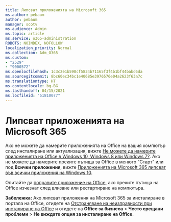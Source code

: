 ```yaml
---
title: Липсват приложенията на Microsoft 365
ms.author: pebaum
author: pebaum
manager: scotv
ms.audience: Admin
ms.topic: article
ms.service: o365-administration
ROBOTS: NOINDEX, NOFOLLOW
localization_priority: Normal
ms.collection: Adm_O365
ms.custom:
- "2529"
- "9000572"
ms.openlocfilehash: 1c3c2e1b590cf5834b71165f3f4b1bf44babd6da
ms.sourcegitcommit: 8bc60ec34bc1e40685e3976576e04a2623f63a7c
ms.translationtype: HT
ms.contentlocale: bg-BG
ms.lasthandoff: 04/15/2021
ms.locfileid: "51810077"
---
```

# <a name="microsoft-365-apps-missing"></a>Липсват приложенията на Microsoft 365

Ако не можете да намерите приложенията на Office на вашия компютър след инсталиране или актуализация, вижте [Не можете да намерите приложенията на Office в Windows 10, Windows 8 или Windows 7?](https://support.office.com/article/Can-t-find-Office-applications-in-Windows-10-Windows-8-or-Windows-7-907ce545-6ae8-459b-8d9d-de6764a635d6). Ако не можете да намерите преките пътища за Office в менюто "Старт" или под **Всички приложения**, вижте [Приложенията на Microsoft 365 липсват във всички приложения на Windows 10](https://support.office.com/article/office-apps-are-missing-from-all-apps-on-windows-10-5bc123f6-655d-4736-ad61-b0b9d1cde5bc). 

Опитайте да [поправите приложение на Office](https://support.office.com/article/repair-an-office-application-7821d4b6-7c1d-4205-aa0e-a6b40c5bb88b), ако преките пътища на Office изчезнат след влизане или рестартиране на компютъра. 

**Забележка:** Ако липсват приложения на Microsoft 365 за инсталиране в портала на Office, отидете на [Отстраняване на неизправности при инсталиране на Office](https://support.office.com/article/troubleshoot-installing-office-35ff2def-e0b2-4dac-9784-4cf212c1f6c2) и отидете на **Office за бизнеса** > **Често срещани проблеми** > **Не виждате опция за инсталиране на Office**. 